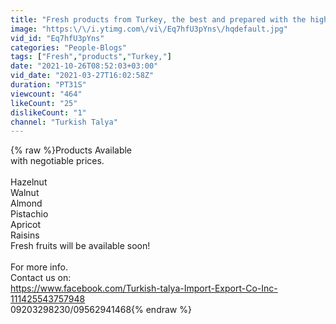 ```yaml
---
title: "Fresh products from Turkey, the best and prepared with the highest quality importer of nuts."
image: "https:\/\/i.ytimg.com\/vi\/Eq7hfU3pYns\/hqdefault.jpg"
vid_id: "Eq7hfU3pYns"
categories: "People-Blogs"
tags: ["Fresh","products","Turkey,"]
date: "2021-10-26T08:52:03+03:00"
vid_date: "2021-03-27T16:02:58Z"
duration: "PT31S"
viewcount: "464"
likeCount: "25"
dislikeCount: "1"
channel: "Turkish Talya"
---
```

{% raw %}Products Available<br />with negotiable prices.<br /><br />Hazelnut<br />Walnut<br />Almond<br />Pistachio<br />Apricot <br />Raisins<br />Fresh fruits will be available soon!<br /><br />For more info.<br />Contact us on:<br /><a rel="nofollow" target="blank" href="https://www.facebook.com/Turkish-talya-Import-Export-Co-Inc-111425543757948">https://www.facebook.com/Turkish-talya-Import-Export-Co-Inc-111425543757948</a><br />09203298230/09562941468{% endraw %}
